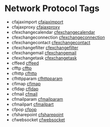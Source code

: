 # Network Protocol Tags

- cfajaximport [cfajaximport](../tags/cfajaximport.md)
- cfajaxproxy [cfajaxproxy](../tags/cfajaxproxy.md)
- cfexchangecalendar [cfexchangecalendar](../tags/cfexchangecalendar.md)
- cfexchangeconnection [cfexchangeconnection](../tags/cfexchangeconnection.md)
- cfexchangecontact [cfexchangecontact](../tags/cfexchangecontact.md)
- cfexchangefilter [cfexchangefilter](../tags/cfexchangefilter.md)
- cfexchangemail [cfexchangemail](../tags/cfexchangemail.md)
- cfexchangetask [cfexchangetask](../tags/cfexchangetask.md)
- cffeed [cffeed](../tags/cffeed.md)
- cfftp [cfftp](../tags/cfftp.md)
- cfhttp [cfhttp](../tags/cfhttp.md)
- cfhttpparam [cfhttpparam](../tags/cfhttpparam.md)
- cfimap [cfimap](../tags/cfimap.md)
- cfldap [cfldap](../tags/cfldap.md)
- cfmail [cfmail](../tags/cfmail.md)
- cfmailparam [cfmailparam](../tags/cfmailparam.md)
- cfmailpart [cfmailpart](../tags/cfmailpart.md)
- cfpop [cfpop](../tags/cfpop.md)
- cfsharepoint [cfsharepoint](../tags/cfsharepoint.md)
- cfwebsocket [cfwebsocket](../tags/cfwebsocket.md)
